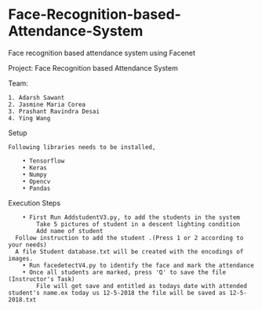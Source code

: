 # Face-Recognition-based-Attendance-System
Face recognition based attendance system using Facenet


Project: 	Face Recognition based Attendance System

Team:

	1. Adarsh Sawant
	2. Jasmine Maria Corea 
	3. Prashant Ravindra Desai
	4. Ying Wang
	

Setup

	Following libraries needs to be installed,

		• Tensorflow
		• Keras
		• Numpy
		• Opencv
		• Pandas

Execution Steps

		• First Run AddstudentV3.py, to add the students in the system
			Take 5 pictures of student in a descent lighting condition
			Add name of student
      Follow instruction to add the student .(Press 1 or 2 according to your needs)
      A file Student database.txt will be created with the encodings of images.
		• Run facedetectV4.py to identify the face and mark the attendance
		• Once all students are marked, press 'Q' to save the file (Instructor's Task)
			File will get save and entitled as todays date with attended student's name.ex today us 12-5-2018 the file will be saved as 12-5-2018.txt
